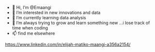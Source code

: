 - 👋 Hi, I’m @Emaangi
- 👀 I’m interested in new innovations and data
- 🌱 I’m currently learning data analysis
- 💞️ I’m always trying to grow and learn something new ...i lose track of time when coding
- 📫 find me elsewhere

https://www.linkedin.com/in/elijah-matiko-maangi-a356a2154/
<!---
Emaangi/Emaangi is a ✨ special ✨ repository because its `README.md` (this file) appears on your GitHub profile.
You can click the Preview link to take a look at your changes.
--->
